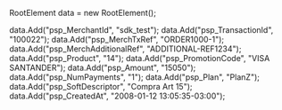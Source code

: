 RootElement data = new RootElement();

data.Add("psp_MerchantId", "sdk_test");
data.Add("psp_TransactionId", "100022");
data.Add("psp_MerchTxRef", "ORDER1000-1");
data.Add("psp_MerchAdditionalRef", "ADDITIONAL-REF1234");
data.Add("psp_Product", "14");
data.Add("psp_PromotionCode", "VISA SANTANDER");
data.Add("psp_Amount", "15050");
data.Add("psp_NumPayments", "1");
data.Add("psp_Plan", "PlanZ");
data.Add("psp_SoftDescriptor", "Compra Art 15");
data.Add("psp_CreatedAt", "2008-01-12 13:05:35-03:00");
